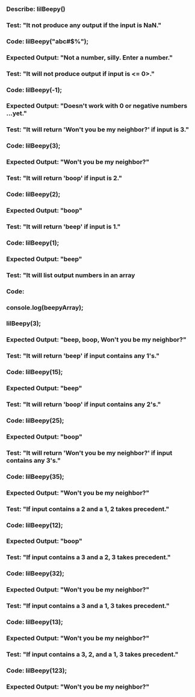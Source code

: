 ### Describe: lilBeepy()


### Test: "It not produce any output if the input is NaN."
### Code: lilBeepy("abc#$%");
### Expected Output: "Not a number, silly. Enter a number."

### Test: "It will not produce output if input is <= 0>."
### Code: lilBeepy(-1);
### Expected Output: "Doesn't work with 0 or negative numbers ...yet."

### Test: "It will return 'Won't you be my neighbor?' if input is 3."
### Code: lilBeepy(3);
### Expected Output: "Won't you be my neighbor?"

### Test: "It will return 'boop' if input is 2."
### Code: lilBeepy(2);
### Expected Output: "boop"

### Test: "It will return 'beep' if input is 1."
### Code: lilBeepy(1);
### Expected Output: "beep"

### Test: "It will list output numbers in an array
### Code: 
### console.log(beepyArray);
### lilBeepy(3);
### Expected Output: "beep, boop, Won't you be my neighbor?"

### Test: "It will return 'beep' if input contains any 1's."
### Code: lilBeepy(15);
### Expected Output: "beep"

### Test: "It will return 'boop' if input contains any 2's."
### Code: lilBeepy(25);
### Expected Output: "boop"

### Test: "It will return 'Won't you be my neighbor?' if input contains any 3's."
### Code: lilBeepy(35);
### Expected Output: "Won't you be my neighbor?"

### Test: "If input contains a 2 and a 1, 2 takes precedent."
### Code: lilBeepy(12);
### Expected Output: "boop"

### Test: "If input contains a 3 and a 2, 3 takes precedent."
### Code: lilBeepy(32);
### Expected Output: "Won't you be my neighbor?"

### Test: "If input contains a 3 and a 1, 3 takes precedent."
### Code: lilBeepy(13);
### Expected Output: "Won't you be my neighbor?"

### Test: "If input contains a 3, 2, and a 1, 3 takes precedent."
### Code: lilBeepy(123);
### Expected Output: "Won't you be my neighbor?"
